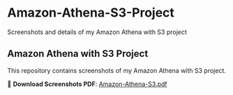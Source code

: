 # Amazon-Athena-S3-Project
Screenshots and details of my Amazon Athena with S3 project

## Amazon Athena with S3 Project

This repository contains screenshots of my Amazon Athena with S3 project.

📄 **Download Screenshots PDF**: [Amazon-Athena-S3.pdf](Amazon-Athena-S3-Project)
